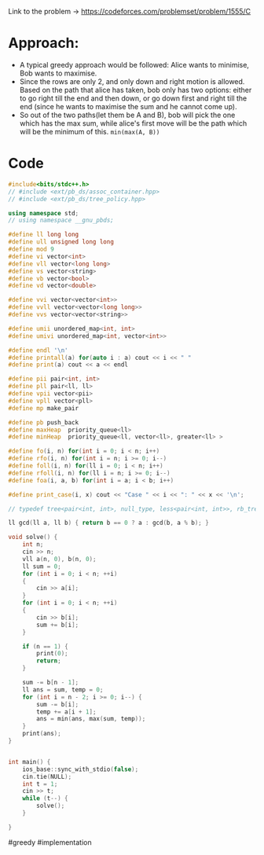 Link to the problem -> https://codeforces.com/problemset/problem/1555/C

# Approach:
- A typical greedy approach would be followed: Alice wants to minimise, Bob wants to maximise. 
- Since the rows are only 2, and only down and right motion is allowed. Based on the path that alice has taken, bob only has two options: either to go right till the end and then down, or go down first and right till the end (since he wants to maximise the sum and he cannot come up). 
- So out of the two paths(let them be A and B), bob will pick the one which has the max sum, while alice's first move will be the path which will be the minimum of this. ```min(max(A, B))``` 

# Code
```cpp
#include<bits/stdc++.h>
// #include <ext/pb_ds/assoc_container.hpp>
// #include <ext/pb_ds/tree_policy.hpp>

using namespace std;
// using namespace __gnu_pbds;

#define ll long long
#define ull unsigned long long
#define mod 9
#define vi vector<int>
#define vll vector<long long>
#define vs vector<string>
#define vb vector<bool>
#define vd vector<double>

#define vvi vector<vector<int>>
#define vvll vector<vector<long long>>
#define vvs vector<vector<string>>

#define umii unordered_map<int, int>
#define umivi unordered_map<int, vector<int>>

#define endl '\n'
#define printall(a) for(auto i : a) cout << i << " "
#define print(a) cout << a << endl

#define pii pair<int, int>
#define pll pair<ll, ll>
#define vpii vector<pii>
#define vpll vector<pll>
#define mp make_pair

#define pb push_back
#define maxHeap  priority_queue<ll>
#define minHeap  priority_queue<ll, vector<ll>, greater<ll> >

#define fo(i, n) for(int i = 0; i < n; i++)
#define rfo(i, n) for(int i = n; i >= 0; i--)
#define foll(i, n) for(ll i = 0; i < n; i++)
#define rfoll(i, n) for(ll i = n; i >= 0; i--)
#define foa(i, a, b) for(int i = a; i < b; i++)

#define print_case(i, x) cout << "Case " << i << ": " << x << '\n';

// typedef tree<pair<int, int>, null_type, less<pair<int, int>>, rb_tree_tag, tree_order_statistics_node_update> pbds;

ll gcd(ll a, ll b) { return b == 0 ? a : gcd(b, a % b); }

void solve() {
	int n;
	cin >> n;
	vll a(n, 0), b(n, 0);
	ll sum = 0;
	for (int i = 0; i < n; ++i)
	{
		cin >> a[i];
	}
	for (int i = 0; i < n; ++i)
	{
		cin >> b[i];
		sum += b[i];
	}

	if (n == 1) {
		print(0);
		return;
	}

	sum -= b[n - 1];
	ll ans = sum, temp = 0;
	for (int i = n - 2; i >= 0; i--) {
		sum -= b[i];
		temp += a[i + 1];
		ans = min(ans, max(sum, temp));
	}
	print(ans);
}


int main() {
	ios_base::sync_with_stdio(false);
	cin.tie(NULL);
	int t = 1;
	cin >> t;
	while (t--) {
		solve();
	}

}
```
#greedy #implementation 